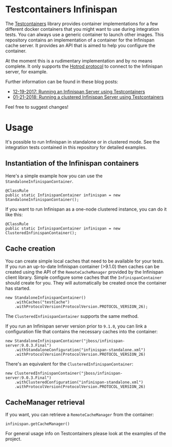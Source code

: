 # Testcontainers Infinispan

The [Testcontainers](https://www.testcontainers.org/) library provides container implementations 
for a few different docker containers that you might want to use during integration tests. You can always
use a generic container to launch other images. This repository contains an implementation of a container
for the Infinispan cache server. It provides an API that is aimed to help you configure the container.

At the moment this is a rudimentary implementation and by no means complete. It only supports the [Hotrod protocol](http://infinispan.org/docs/stable/user_guide/user_guide.html#hot_rod_protocol)
to connect to the Infinispan server, for example.

Further information can be found in these blog posts:

- [12-19-2017: Running an Infinispan Server using Testcontainers](https://blog.codecentric.de/en/2017/12/running-infinispan-server-using-testcontainers)
- [01-21-2018: Running a clustered Infinispan Server using Testcontainers](https://reinhard.codes/2018/01/21/running-an-infinispan-node-in-clustered-mode-using-testcontainers/)

Feel free to suggest changes!

# Usage

It's possible to run Infinispan in standalone or in clustered mode. See the integration tests contained in this repository
for detailed examples.

## Instantiation of the Infinispan containers

Here's a simple example how you can use the `StandaloneInfinispanContainer`.

```
@ClassRule
public static InfinispanContainer infinispan = new StandaloneInfinispanContainer();
```

If you want to run Infinispan as a one-node clustered instance, you can do it like this:

```
@ClassRule
public static InfinispanContainer infinispan = new ClusteredInfinispanContainer();
```

## Cache creation

You can create simple local caches that need to be available for your tests. If you run an up-to-date Infinispan container (>9.1.0) then caches can be created
using the API of the `RemoteCacheManager` provided by the Infinispan client library. Simple configure some caches that the `InfinispanContainer` should create for you.
They will automatically be created once the container has started.

```
new StandaloneInfinispanContainer()
    .withCaches("testCache")
    .withProtocolVersion(ProtocolVersion.PROTOCOL_VERSION_26);
``` 

The `ClusteredInfinispanContainer` supports the same method.

If you run an Infinispan server version prior to `9.1.0`, you can link a configuration file that contains the necessary caches into the container:

```
new StandaloneInfinispanContainer("jboss/infinispan-server:9.0.3.Final")
    .withStandaloneConfiguration("infinispan-standalone.xml")
    .withProtocolVersion(ProtocolVersion.PROTOCOL_VERSION_26)
```

There's an equivalent for the `ClusteredInfinispanContainer`:

```
new ClusteredInfinispanContainer("jboss/infinispan-server:9.0.3.Final")
    .withClusteredConfiguration("infinispan-standalone.xml")
    .withProtocolVersion(ProtocolVersion.PROTOCOL_VERSION_26)
```

## CacheManager retrieval

If you want, you can retrieve a `RemoteCacheManager` from the container:

```
infinispan.getCacheManager()
```

For general usage info on Testcontainers please look at the examples of the project.
